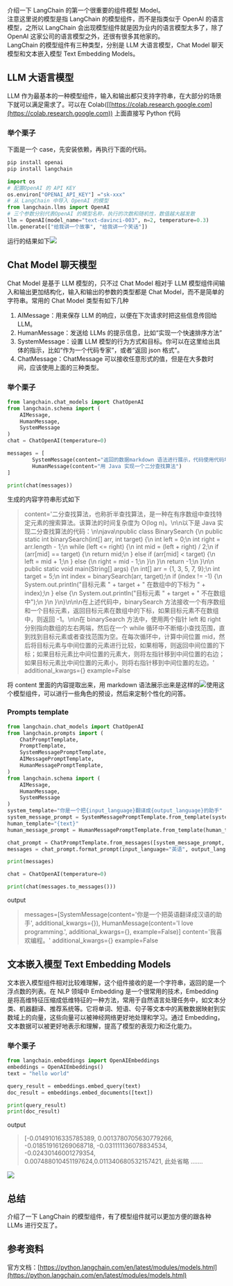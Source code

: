介绍一下 LangChain 的第一个很重要的组件模型 Model。<br />注意这里说的模型是指 LangChain 的模型组件，而不是指类似于 OpenAI 的语言模型，之所以 LangChain 会出现模型组件就是因为业内的语言模型太多了，除了 OpenAI 这家公司的语言模型之外，还很有很多其他家的。<br />LangChain 的模型组件有三种类型，分别是 LLM 大语言模型，Chat Model 聊天模型和文本嵌入模型 Text Embedding Models。
<a name="VJ8ED"></a>
## LLM 大语言模型
LLM 作为最基本的一种模型组件，输入和输出都只支持字符串，在大部分的场景下就可以满足需求了。可以在 Colab([[https://colab.research.google.com](https://colab.research.google.com)) 上面直接写 Python 代码
<a name="zx7jV"></a>
### 举个栗子
下面是一个 case，先安装依赖，再执行下面的代码。
```bash
pip install openai
pip install langchain
```
```python
import os
# 配置OpenAI 的 API KEY
os.environ["OPENAI_API_KEY"] ="sk-xxx"
# 从 LangChain 中导入 OpenAI 的模型
from langchain.llms import OpenAI
# 三个参数分别代表OpenAI 的模型名称，执行的次数和随机性，数值越大越发散
llm = OpenAI(model_name="text-davinci-003", n=2, temperature=0.3)
llm.generate(["给我讲一个故事", "给我讲一个笑话"])
```
运行的结果如下![](https://cdn.nlark.com/yuque/0/2023/png/396745/1685668849770-35953720-3cb9-4161-a5d7-820216ea70c3.png#averageHue=%23e9e9e9&clientId=u15d2b0af-0cea-4&from=paste&id=ueb194396&originHeight=242&originWidth=1080&originalType=url&ratio=2.5&rotation=0&showTitle=false&status=done&style=none&taskId=u160f8a3f-ecee-4ab6-bbe8-d3f706d5e7b&title=)
<a name="f67Ac"></a>
## Chat Model 聊天模型
Chat Model 是基于 LLM 模型的，只不过 Chat Model 相对于 LLM 模型组件间输入和输出更加结构化，输入和输出的参数的类型都是 Chat Model，而不是简单的字符串。常用的 Chat Model 类型有如下几种

1. AIMessage：用来保存 LLM 的响应，以便在下次请求时把这些信息传回给 LLM。
2. HumanMessage：发送给 LLMs 的提示信息，比如“实现一个快速排序方法”
3. SystemMessage：设置 LLM 模型的行为方式和目标。你可以在这里给出具体的指示，比如“作为一个代码专家”，或者“返回 json 格式”。
4. ChatMessage：ChatMessage 可以接收任意形式的值，但是在大多数时间，应该使用上面的三种类型。
<a name="GJmdc"></a>
### 举个栗子
```python
from langchain.chat_models import ChatOpenAI
from langchain.schema import (
    AIMessage,
    HumanMessage,
    SystemMessage
)
chat = ChatOpenAI(temperature=0)

messages = [
        SystemMessage(content="返回的数据markdown 语法进行展示，代码使用代码块包裹"),
        HumanMessage(content="用 Java 实现一个二分查找算法")
]

print(chat(messages))
```
生成的内容字符串形式如下
> content='二分查找算法，也称折半查找算法，是一种在有序数组中查找特定元素的搜索算法。该算法的时间复杂度为 O(log n)。\n\n以下是 Java 实现二分查找算法的代码：\n\njava\npublic class BinarySearch {\n public static int binarySearch(int[] arr, int target) {\n int left = 0;\n int right = arr.length - 1;\n while (left <= right) {\n int mid = (left + right) / 2;\n if (arr[mid] == target) {\n return mid;\n } else if (arr[mid] < target) {\n left = mid + 1;\n } else {\n right = mid - 1;\n }\n }\n return -1;\n }\n\n public static void main(String[] args) {\n int[] arr = {1, 3, 5, 7, 9};\n int target = 5;\n int index = binarySearch(arr, target);\n if (index != -1) {\n System.out.println("目标元素 " + target + " 在数组中的下标为 " + index);\n } else {\n System.out.println("目标元素 " + target + " 不在数组中");\n }\n }\n}\n\n\n在上述代码中，binarySearch 方法接收一个有序数组和一个目标元素，返回目标元素在数组中的下标，如果目标元素不在数组中，则返回 -1。\n\n在 binarySearch 方法中，使用两个指针 left 和 right 分别指向数组的左右两端，然后在一个 while 循环中不断缩小查找范围，直到找到目标元素或者查找范围为空。在每次循环中，计算中间位置 mid，然后将目标元素与中间位置的元素进行比较，如果相等，则返回中间位置的下标；如果目标元素比中间位置的元素大，则将左指针移到中间位置的右边；如果目标元素比中间位置的元素小，则将右指针移到中间位置的左边。' additional_kwargs={} example=False

将 content 里面的内容提取出来，用 markdown 语法展示出来是这样的![](https://cdn.nlark.com/yuque/0/2023/png/396745/1685668849748-dbb917f5-679c-4c13-8c83-aa09d3f4abe5.png#averageHue=%238a8a8e&clientId=u15d2b0af-0cea-4&from=paste&id=u549ad496&originHeight=826&originWidth=1080&originalType=url&ratio=2.5&rotation=0&showTitle=false&status=done&style=none&taskId=u6932a064-5c69-4484-939a-b3f9b80d114&title=)使用这个模型组件，可以进行一些角色的预设，然后来定制个性化的问答。
<a name="CgsMc"></a>
### Prompts template
```python
from langchain.chat_models import ChatOpenAI
from langchain.prompts import (
    ChatPromptTemplate,
    PromptTemplate,
    SystemMessagePromptTemplate,
    AIMessagePromptTemplate,
    HumanMessagePromptTemplate,
)
from langchain.schema import (
    AIMessage,
    HumanMessage,
    SystemMessage
)
system_template="你是一个把{input_language}翻译成{output_language}的助手"
system_message_prompt = SystemMessagePromptTemplate.from_template(system_template)
human_template="{text}"
human_message_prompt = HumanMessagePromptTemplate.from_template(human_template)

chat_prompt = ChatPromptTemplate.from_messages([system_message_prompt, human_message_prompt])
messages = chat_prompt.format_prompt(input_language="英语", output_language="汉语", text="I love programming.")

print(messages)

chat = ChatOpenAI(temperature=0)

print(chat(messages.to_messages()))
```
output
> messages=[SystemMessage(content='你是一个把英语翻译成汉语的助手', additional_kwargs={}), HumanMessage(content='I love programming.', additional_kwargs={}, example=False)] content='我喜欢编程。' additional_kwargs={} example=False

<a name="SIX4F"></a>
## 文本嵌入模型 Text Embedding Models
文本嵌入模型组件相对比较难理解，这个组件接收的是一个字符串，返回的是一个浮点数的列表。在 NLP 领域中 Embedding 是一个很常用的技术，Embedding 是将高维特征压缩成低维特征的一种方法，常用于自然语言处理任务中，如文本分类、机器翻译、推荐系统等。它将单词、短语、句子等文本中的离散数据映射到实数域上的向量，这些向量可以被神经网络更好地处理和学习。通过 Embedding，文本数据可以被更好地表示和理解，提高了模型的表现力和泛化能力。
<a name="yjo6R"></a>
### 举个栗子
```python
from langchain.embeddings import OpenAIEmbeddings
embeddings = OpenAIEmbeddings()
text = "hello world"

query_result = embeddings.embed_query(text)
doc_result = embeddings.embed_documents([text])

print(query_result)
print(doc_result)
```
output
> [-0.01491016335785389, 0.0013780705630779266, -0.018519161269068718, -0.031111136078834534, -0.02430146001279354, 0.007488010451197624,0.011340680532157421, 此处省略 .......

![](https://cdn.nlark.com/yuque/0/2023/png/396745/1685668849871-05cab478-1255-470e-9c8f-ad36766a35b0.png#averageHue=%23f8f8f8&clientId=u15d2b0af-0cea-4&from=paste&id=u9c7d4616&originHeight=652&originWidth=1080&originalType=url&ratio=2.5&rotation=0&showTitle=false&status=done&style=none&taskId=ued6748d2-bead-4b32-a9f4-d1e0c1ec5cf&title=)
<a name="uxuBb"></a>
## 总结
介绍了一下 LangChain 的模型组件，有了模型组件就可以更加方便的跟各种 LLMs 进行交互了。
<a name="pX6qF"></a>
## 参考资料
官方文档：[https://python.langchain.com/en/latest/modules/models.html](https://python.langchain.com/en/latest/modules/models.html)
